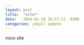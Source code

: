 ```yaml
---
layout: post
title:  "site!"
date:   2024-01-29 20:57:11 -0300
categories: jekyll update
---
```

novo site